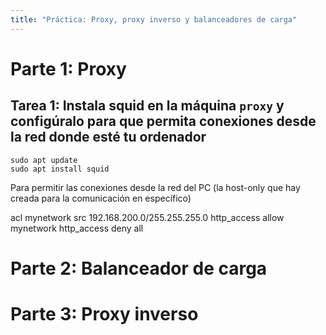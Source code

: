 ```yaml
---
title: "Práctica: Proxy, proxy inverso y balanceadores de carga"
---
```


# Parte 1: Proxy

## Tarea 1: Instala squid en la máquina `proxy` y configúralo para que permita conexiones desde la red donde esté tu ordenador

```
sudo apt update
sudo apt install squid
```

Para permitir las conexiones desde la red del PC (la host-only que hay creada para la comunicación en específico)

acl mynetwork src 192.168.200.0/255.255.255.0
http_access allow mynetwork
http_access deny all












# Parte 2: Balanceador de carga






# Parte 3: Proxy inverso


